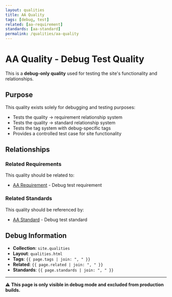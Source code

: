 ```yaml
---
layout: qualities
title: AA Quality
tags: [debug, test]
related: [aa-requirement]
standards: [aa-standard]
permalink: /qualities/aa-quality
---
```


# AA Quality - Debug Test Quality

This is a **debug-only quality** used for testing the site's functionality and relationships.

## Purpose

This quality exists solely for debugging and testing purposes:

- Tests the quality → requirement relationship system
- Tests the quality → standard relationship system
- Tests the tag system with debug-specific tags
- Provides a controlled test case for site functionality

## Relationships

### Related Requirements

This quality should be related to:

- [AA Requirement](/requirements/aa-requirement) - Debug test requirement

### Related Standards

This quality should be referenced by:

- [AA Standard](/standards/aa-standard) - Debug test standard

## Debug Information

- **Collection**: `site.qualities`
- **Layout**: `qualities.html`
- **Tags**: `{{ page.tags | join: ", " }}`
- **Related**: `{{ page.related | join: ", " }}`
- **Standards**: `{{ page.standards | join: ", " }}`

---

⚠️ **This page is only visible in debug mode and excluded from production builds.**
